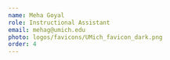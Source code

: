```yaml
---
name: Meha Goyal
role: Instructional Assistant
email: mehag@umich.edu
photo: logos/favicons/UMich_favicon_dark.png
order: 4
---
```

